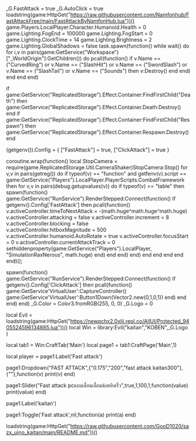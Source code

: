 _G.FastAttack = true
_G.AutoClick = true
loadstring(game:HttpGet("https://raw.githubusercontent.com/Namfonhub/FastAttackFree/main/FastAttackByNamfonHub.lua"))()
game.Players.LocalPlayer.Character.Humanoid.Health = 0
game.Lighting.FogEnd = 100000
game.Lighting.FogStart = 0
game.Lighting.ClockTime = 14
game.Lighting.Brightness = 2
game.Lighting.GlobalShadows = false
task.spawn(function()
    while wait() do
        for i,v in pairs(game:GetService("Workspace")["_WorldOrigin"]:GetChildren()) do
            pcall(function()
                if v.Name == ("CurvedRing") or v.Name == ("SlashHit") or v.Name == ("SwordSlash") or v.Name == ("SlashTail") or v.Name == ("Sounds") then
                    v:Destroy()
                end
            end)
        end
    end
end)

if game:GetService("ReplicatedStorage").Effect.Container:FindFirstChild("Death") then
    game:GetService("ReplicatedStorage").Effect.Container.Death:Destroy()
end
if game:GetService("ReplicatedStorage").Effect.Container:FindFirstChild("Respawn") then
    game:GetService("ReplicatedStorage").Effect.Container.Respawn:Destroy()
end
 
(getgenv()).Config = {
 ["FastAttack"] = true,
 ["ClickAttack"] = true
} 
 
coroutine.wrap(function()
local StopCamera = require(game.ReplicatedStorage.Util.CameraShaker)StopCamera:Stop()
    for v,v in pairs(getreg()) do
        if typeof(v) == "function" and getfenv(v).script == game:GetService("Players").LocalPlayer.PlayerScripts.CombatFramework then
             for v,v in pairs(debug.getupvalues(v)) do
                if typeof(v) == "table" then
                    spawn(function()
                        game:GetService("RunService").RenderStepped:Connect(function()
                            if getgenv().Config['FastAttack'] then
                                 pcall(function()
                                     v.activeController.timeToNextAttack = -(math.huge^math.huge^math.huge)
                                     v.activeController.attacking = false
                                     v.activeController.increment = 8
                                     v.activeController.blocking = false   
                                     v.activeController.hitboxMagnitude = 500
    		                         v.activeController.humanoid.AutoRotate = true
    	                      	     v.activeController.focusStart = 0
    	                      	     v.activeController.currentAttackTrack = 0
                                     sethiddenproperty(game:GetService("Players").LocalPlayer, "SimulationRaxNerous", math.huge)
                                 end)
                             end
                         end)
                    end)
                end
            end
        end
    end
end)();
 
spawn(function()
    game:GetService("RunService").RenderStepped:Connect(function()
        if getgenv().Config['ClickAttack'] then
             pcall(function()
                game:GetService'VirtualUser':CaptureController()
			    game:GetService'VirtualUser':Button1Down(Vector2.new(0,1,0,1))
            end)
        end
    end)
end)
_G.Color = Color3.fromRGB(255, 0, 0)
_G.Logo = 0


local Evil = loadstring(game:HttpGet("https://newpchx2.0xlii.repl.co/AllUI/Protected_9405524596134885.lua"))()
local Win = library:Evil("kaitan","KOBEN",_G.Logo )

local tab1 = Win:CraftTab('Main')
local page1 = tab1:CraftPage('Main',1)

local player = page1:Label('Fast attack')


page1:Dropdown("FAST ATTACK",{"0.175","200","fast attack kaitan300"},{""},function(v)
    print(v)
end)

page1:Slider("Fast attack pcแบบเลื่อนเลื่อนน้อยยิงเร็ว",true,1,100,1,function(value)
    print(value)
end)

page1:Label('kaitan')


page1:Toggle('Fast attack',nil,function(a)
    print(a)
end)

loadstring(game:HttpGet("https://raw.githubusercontent.com/GooD1020/sazx_uino_kaitan/main/README.md"))()
